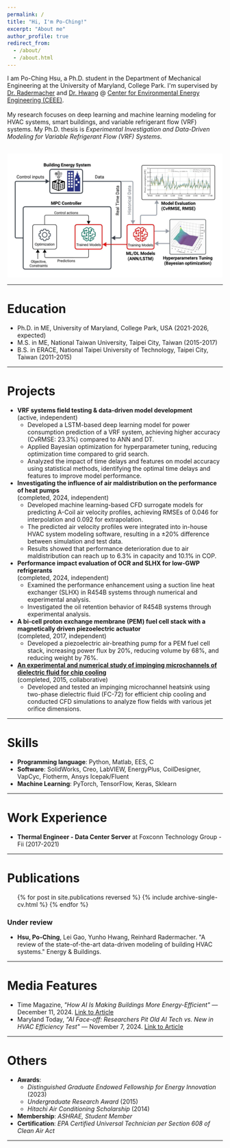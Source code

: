 ```yaml
---
permalink: /
title: "Hi, I'm Po-Ching!"
excerpt: "About me"
author_profile: true
redirect_from: 
  - /about/
  - /about.html
---
```


I am Po-Ching Hsu, a Ph.D. student in the Department of Mechanical Engineering at the University of Maryland, College Park.
I'm supervised by [Dr. Radermacher](https://energy.umd.edu/clark/faculty/577/Reinhard-Radermacher) and 
[Dr. Hwang](https://enme.umd.edu/clark/faculty/549/Yunho-Hwang) @ [Center for Environmental Energy Engineering (CEEE)](https://ceee.umd.edu/). 
<br/>
<br/>
My research focuses on deep learning and machine learning modeling for HVAC systems, smart buildings, and variable refrigerant flow (VRF) systems. My Ph.D. thesis is *Experimental Investigation and Data-Driven Modeling for Variable Refrigerant Flow (VRF) Systems*. 

<br/><img src='/images/Website (1).jpeg'> <br/>

---

Education
======
- Ph.D. in ME, University of Maryland, College Park, USA (2021-2026, expected)
- M.S. in ME, National Taiwan University, Taipei City, Taiwan (2015-2017)
- B.S. in ERACE, National Taipei University of Technology, Taipei City, Taiwan (2011-2015)

---

Projects
======
* **VRF systems field testing & data-driven model development** <br>
(active, independent) <br>
  - Developed a LSTM-based deep learning model for power consumption prediction of a VRF system, achieving higher accuracy (CvRMSE: 23.3%) compared to ANN and DT.
  - Applied Bayesian optimization for hyperparameter tuning, reducing optimization time compared to grid search.
  - Analyzed the impact of time delays and features on model accuracy using statistical methods, identifying the optimal time delays and features to improve model performance.
* **Investigating the influence of air maldistribution on the performance of heat pumps** <br>
(completed, 2024, independent) <br>
  - Developed machine learning-based CFD surrogate models for predicting A-Coil air velocity profiles, achieving RMSEs of 0.046 for interpolation and 0.092 for extrapolation.
  - The predicted air velocity profiles were integrated into in-house HVAC system modeling software, resulting in a ±20% difference between simulation and test data.
  - Results showed that performance deterioration due to air maldistribution can reach up to 6.3% in capacity and 10.1% in COP.
* **Performance impact evaluation of OCR and SLHX for low-GWP refrigerants** <br>
(completed, 2024, independent) <br>
  - Examined the performance enhancement using a suction line heat exchanger (SLHX) in R454B systems through numerical and experimental analysis.
  - Investigated the oil retention behavior of R454B systems through experimental analysis.
* **A bi-cell proton exchange membrane (PEM) fuel cell stack with a magnetically driven piezoelectric actuator** <br>
(completed, 2017, independent) <br>
  - Developed a piezoelectric air-breathing pump for a PEM fuel cell stack, increasing power flux by 20%, reducing volume by 68%, and reducing weight by 76%.
* [**An experimental and numerical study of impinging microchannels of dielectric fluid for chip cooling**](https://pochinghsu.github.io/portfolio/energy_demand_analysis/)<br>
(completed, 2015, collaborative) <br>
  - Developed and tested an impinging microchannel heatsink using two-phase dielectric fluid (FC-72) for efficient chip cooling and conducted CFD simulations to analyze flow fields with various jet orifice dimensions.

---

Skills
======
* **Programming language**: Python, Matlab, EES, C
* **Software**: SolidWorks, Creo, LabVIEW, EnergyPlus, CoilDesigner, VapCyc, Flotherm, Ansys Icepak/Fluent
* **Machine Learning**: PyTorch, TensorFlow, Keras, Sklearn

---

Work Experience
======
- **Thermal Engineer - Data Center Server** at Foxconn Technology Group - Fii (2017-2021)

---

Publications
======
  <ul>{% for post in site.publications reversed %}
    {% include archive-single-cv.html %}
  {% endfor %}</ul>

### Under review
- **Hsu, Po-Ching**, Lei Gao, Yunho Hwang, Reinhard Radermacher. "A review of the state-of-the-art data-driven modeling of building HVAC systems." Energy & Buildings.

---

Media Features
======
- Time Magazine, <em>"How AI Is Making Buildings More Energy-Efficient"</em> — December 11, 2024. [Link to Article](https://time.com/7201501/ai-buildings-energy-efficiency/)
- Maryland Today, <em>"AI Face-off: Researchers Pit Old AI Tech vs. New in HVAC Efficiency Test"</em> — November 7, 2024. [Link to Article](https://today.umd.edu/briefs/ai-face-off-researchers-pit-old-ai-tech-vs-new-in-hvac-efficiency-test)

---

Others
======
- **Awards**:
  - *Distinguished Graduate Endowed Fellowship for Energy Innovation* (2023)
  - *Undergraduate Research Award* (2015)
  - *Hitachi Air Conditioning Scholarship* (2014)
- **Membership**: *ASHRAE, Student Member*<br>
- **Certification**: *EPA Certified Universal Technician per Section 608 of Clean Air Act*


---

